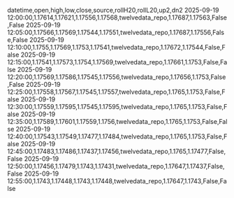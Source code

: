 datetime,open,high,low,close,source,rollH20,rollL20,up2,dn2
2025-09-19 12:00:00,1.17614,1.17621,1.17556,1.17568,twelvedata_repo,1.17687,1.17563,False,False
2025-09-19 12:05:00,1.17566,1.17569,1.17544,1.17551,twelvedata_repo,1.17687,1.17556,False,False
2025-09-19 12:10:00,1.1755,1.17569,1.1753,1.17541,twelvedata_repo,1.17672,1.17544,False,False
2025-09-19 12:15:00,1.17541,1.17573,1.1754,1.17569,twelvedata_repo,1.17661,1.1753,False,False
2025-09-19 12:20:00,1.17569,1.17586,1.17545,1.17556,twelvedata_repo,1.17656,1.1753,False,False
2025-09-19 12:25:00,1.17558,1.17567,1.17545,1.17557,twelvedata_repo,1.1765,1.1753,False,False
2025-09-19 12:30:00,1.17559,1.17595,1.17545,1.17595,twelvedata_repo,1.1765,1.1753,False,False
2025-09-19 12:35:00,1.17589,1.17601,1.17559,1.1756,twelvedata_repo,1.1765,1.1753,False,False
2025-09-19 12:40:00,1.17543,1.17549,1.17477,1.17484,twelvedata_repo,1.1765,1.1753,False,False
2025-09-19 12:45:00,1.17483,1.17486,1.17437,1.17456,twelvedata_repo,1.1765,1.17477,False,False
2025-09-19 12:50:00,1.17456,1.17479,1.1743,1.17431,twelvedata_repo,1.17647,1.17437,False,False
2025-09-19 12:55:00,1.1743,1.17448,1.1743,1.17448,twelvedata_repo,1.17647,1.1743,False,False
